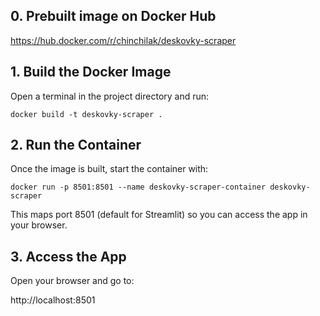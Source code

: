 ## 0. Prebuilt image on Docker Hub

https://hub.docker.com/r/chinchilak/deskovky-scraper

## 1. Build the Docker Image

Open a terminal in the project directory and run:

```docker build -t deskovky-scraper .```

## 2. Run the Container

Once the image is built, start the container with:

```docker run -p 8501:8501 --name deskovky-scraper-container deskovky-scraper```

This maps port 8501 (default for Streamlit) so you can access the app in your browser.

## 3. Access the App

Open your browser and go to:

http://localhost:8501



